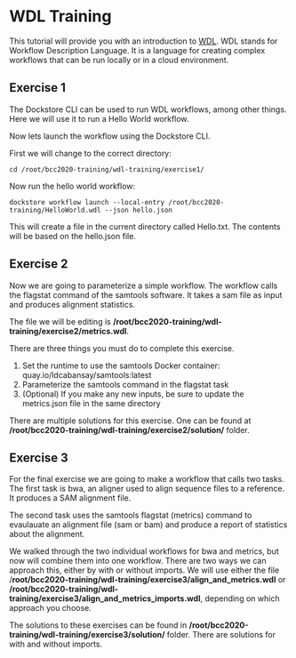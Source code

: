 # WDL Training
This tutorial will provide you with an introduction to [WDL](https://openwdl.org/). WDL stands for Workflow Description Language. It is a language for creating complex workflows that can be run locally or in a cloud environment.

## Exercise 1
The Dockstore CLI can be used to run WDL workflows, among other things. Here we will use it to run a Hello World workflow.

Now lets launch the workflow using the Dockstore CLI.

First we will change to the correct directory:
```shell
cd /root/bcc2020-training/wdl-training/exercise1/
```

Now run the hello world workflow:
```shell
dockstore workflow launch --local-entry /root/bcc2020-training/HelloWorld.wdl --json hello.json
```

This will create a file in the current directory called Hello.txt. The contents will be based on the hello.json file.

## Exercise 2
Now we are going to parameterize a simple workflow. The workflow calls the flagstat command of the samtools software. It takes a sam file as input and produces alignment statistics.

The file we will be editing is **/root/bcc2020-training/wdl-training/exercise2/metrics.wdl**.

There are three things you must do to complete this exercise.
1. Set the runtime to use the samtools Docker container: quay.io/ldcabansay/samtools:latest
2. Parameterize the samtools command in the flagstat task
3. (Optional) If you make any new inputs, be sure to update the metrics.json file in the same directory

There are multiple solutions for this exercise. One can be found at **/root/bcc2020-training/wdl-training/exercise2/solution/** folder.

## Exercise 3
For the final exercise we are going to make a workflow that calls two tasks.
The first task is bwa, an aligner used to align sequence files to a reference. It produces a SAM alignment file.

The second task uses the samtools flagstat (metrics) command to evaulauate an alignment file (sam or bam) and produce a report of statistics about the alignment.

We walked through the two individual workflows for bwa and metrics, but now will combine them into one workflow. There are two ways we can approach this, either by with or without imports. We will use either the file /**root/bcc2020-training/wdl-training/exercise3/align_and_metrics.wdl** or **/root/bcc2020-training/wdl-training/exercise3/align_and_metrics_imports.wdl**, depending on which approach you choose.

The solutions to these exercises  can be found in **/root/bcc2020-training/wdl-training/exercise3/solution/** folder. There are solutions for with and without imports.